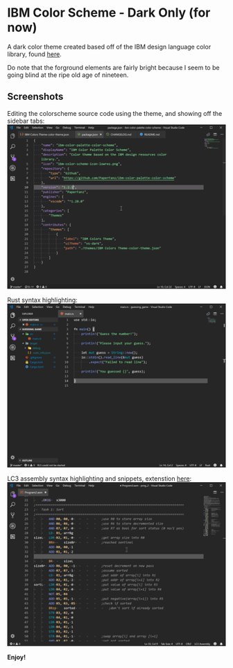 # IBM Color Scheme - Dark Only (for now)

A dark color theme created based off of the IBM design language color library, found [here](https://www.ibm.com/design/language/resources/color-library/).

Do note that the forground elements are fairly bright because I seem to be going blind at the ripe old age of nineteen.

## Screenshots

Editing the colorscheme source code using the theme, and showing off the sidebar tabs:
![UI showcase](images/showoff.gif)

Rust syntax highlighting:
![Rust editing](images/rust.gif)

LC3 assembly syntax highlighting and snippets, extenstion [here](https://marketplace.visualstudio.com/items?itemName=PaperFanz.lc3-assembly):
![LC3 assembly editing](images/lc3asm.gif)

**Enjoy!**

